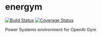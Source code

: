 # energym

[![Build Status](https://travis-ci.org/mathildebadoual/energym.svg?branch=master)](https://travis-ci.org/mathildebadoual/energym)  [![Coverage Status](https://codecov.io/gh/mathildebadoual/energym/branch/master/graph/badge.svg)](https://codecov.io/gh/mathildebadoual/energym)
  
Power Systems environment for OpenAI Gym

